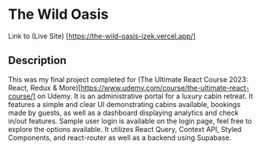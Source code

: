 # The Wild Oasis

Link to (Live Site) [https://the-wild-oasis-izek.vercel.app/]

## Description
This was my final project completed for (The Ultimate React Course 2023: React, Redux & More)[https://www.udemy.com/course/the-ultimate-react-course/] on Udemy. It is an administrative portal for a luxury cabin retreat. It features a simple and clear UI demonstrating cabins available, bookings made by guests, as well as a dashboard displaying analytics and check in/out features. Sample user login is available on the login page, feel free to explore the options available. It utilizes React Query, Context API, Styled Components, and react-router as well as a backend using Supabase.
